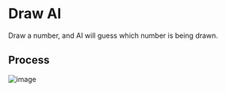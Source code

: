 # Draw AI
Draw a number, and AI will guess which number is being drawn.

## Process
![image](https://github.com/Cadhig/DrawAI/assets/160413853/8ba39f42-2a79-43bf-ac0e-38366b11c1ba)
